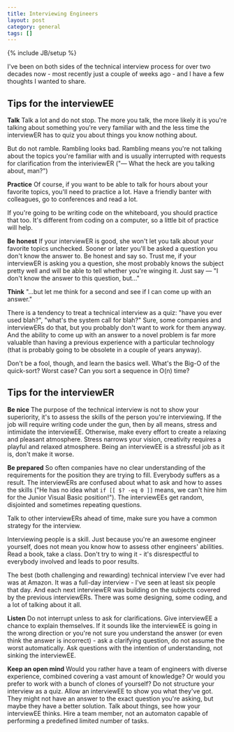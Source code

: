 ```yaml
---
title: Interviewing Engineers
layout: post
category: general
tags: []
---
```

{% include JB/setup %}

I've been on both sides of the technical interview process for over two decades now - most recently just a couple of weeks ago - and I have a few thoughts I wanted to share.

## Tips for the interviewEE

**Talk** Talk a lot and do not stop. The more you talk, the more likely it is you're talking about something you're very familiar with and the less time the interviewER has to quiz you about things you know nothing about.

But do not ramble. Rambling looks bad. Rambling means you're not talking about the topics you're familiar with and is usually interrupted with requests for clarification from the interiviewER ("— What the heck are you talking about, man?")

**Practice** Of course, if you want to be able to talk for hours about your favorite topics, you'll need to practice a lot. Have a friendly banter with colleagues, go to conferences and read a lot.

If you're going to be writing code on the whiteboard, you should practice that too. It's different from coding on a computer, so a little bit of practice will help.

**Be honest** If your interviewER is good, she won't let you talk about your favorite topics unchecked. Sooner or later you'll be asked a question you don't know the answer to. Be honest and say so. Trust me, if your interviewER is asking you a question, she most probably knows the subject pretty well and will be able to tell whether you're winging it. Just say — "I don't know the answer to this question, but…"

**Think** "…but let me think for a second and see if I can come up with an answer."

There is a tendency to treat a technical interview as a quiz: "have you ever used blah?", "what's the system call for blah?" Sure, some companies and interviewERs do that, but you probably don't want to work for them anyway. And the ability to come up with an answer to a novel problem is far more valuable than having a previous experience with a particular technology (that is probably going to be obsolete in a couple of years anyway).

Don't be a fool, though, and learn the basics well. What's the Big-O of the quick-sort? Worst case? Can you sort a sequence in O(n) time?

## Tips for the interviewER

**Be nice** The purpose of the technical interview is not to show your superiority, it's to assess the skills of the person you're interviewing. If the job will require writing code under the gun, then by all means, stress and intimidate the interviewEE. Otherwise, make every effort to create a relaxing and pleasant atmosphere. Stress narrows your vision, creativity requires a playful and relaxed atmosphere. Being an interviewEE is a stressful job as it is, don't make it worse.

**Be prepared** So often companies have no clear understanding of the requirements for the position they are trying to fill. Everybody suffers as a result. The interviewERs are confused about what to ask and how to asses the skills ("He has no idea what `if [[ $? -eq 0 ]]` means, we can't hire him for the Junior Visual Basic position!"). The interviewEEs get random, disjointed and sometimes repeating questions.

Talk to other interviewERs ahead of time, make sure you have a common strategy for the interview.

Interviewing people is a skill. Just because you're an awesome engineer yourself, does not mean you know how to assess other engineers' abilities. Read a book, take a class. Don't try to wing it - it's disrespectful to everybody involved and leads to poor results.

The best (both challenging and rewarding) technical interview I've ever had was at Amazon. It was a full-day interview - I've seen at least six people that day. And each next interviewER was building on the subjects covered by the previous interviewERs. There was some designing, some coding, and a lot of talking about it all.

**Listen** Do not interrupt unless to ask for clarifications. Give interviewEE a chance to explain themselves. If it sounds like the interviewEE is going in the wrong direction or you're not sure you understand the answer (or even think the answer is incorrect) - ask a clarifying question, do not assume the worst automatically. Ask questions with the intention of understanding, not sinking the interviewEE.

**Keep an open mind** Would you rather have a team of engineers with diverse experience, combined covering a vast amount of knowledge? Or would you prefer to work with a bunch of clones of yourself? Do not structure your interview as a quiz. Allow an interviewEE to show you what they've got. They might not have an answer to the exact question you're asking, but maybe they have a better solution. Talk about things, see how your interviewEE thinks. Hire a team member, not an automaton capable of performing a predefined limited number of tasks.
